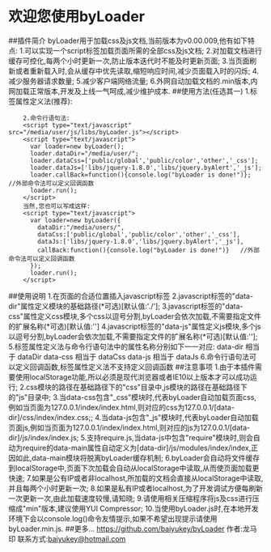 欢迎您使用byLoader
===
##插件简介
        byLoader用于加载css及js文档,当前版本为v0.00.009,他有如下特点:
        1.可以实现一个script标签加载页面所需的全部css及js文档;
        2.对加载文档进行缓存可控化,每两个小时更新一次,防止版本迭代时不能及时更新页面;
        3.当页面刷新或者重新载入时,会从缓存中优先读取,缩短响应时间,减少页面载入时的闪烁;
        4.减少服务器请求数量;
        5.减少客户端网络流量;
        6.外网自动加载文档的.min版本,内网加载正常版本,开发及上线一气呵成,减少维护成本.
##使用方法(任选其一)
        1.标签属性定义法(推荐):
         <script type="text/javascript" data-dir="/media/user/" data-css="public/global,public/color,other,_css" data-js="libs/jquery-3.1.0,libs/jquery.byAlert,_js" src="/media/user/js/libs/byLoader.min.js"></script>
        
        2.命令行语句法:
        <script type="text/javascript" src="/media/user/js/libs/byLoader.js"></script>
        <script type="text/javascript">
          var loader=new byLoader();
          loader.dataDir="/media/user/";
          loader.dataCss=['public/global','public/color','other','_css'];
          loader.dataJs=['libs/jquery-1.8.0','libs/jquery.byAlert','_js'];
          loader.callBack=function(){console.log("byLoader is done!")};   //外部命令法可以定义回调函数
          loader.run();
        </script>
        当然,您也可以写成这样:
        <script type="text/javascript">
          var loader=new byLoader({
            dataDir:"/media/users/",
            dataCss:['public/global','public/color','other','_css'],
            dataJs:['libs/jquery-1.8.0','libs/jquery.byAlert','_js'],
            callBack:function(){console.log("byLoader is done!")}   //外部命令法可以定义回调函数
          });
          loader.run();
        </script>
##使用说明
        1.在页面的合适位置插入javascript标签
        2.javascript标签的"data-dir"属性定义模块的基础路径(*可选)[默认值:'./'];
        3.javascript标签的"data-css"属性定义css模块,多个css以逗号分割,byLoader会依次加载,不需要指定文件的扩展名称(*可选)[默认值:'']
        4.javascript标签的"data-js"属性定义js模块,多个js以逗号分割,byLoader会依次加载,不需要指定文件的扩展名称(*可选)[默认值:''];
        5.标签属性定义法与命令行语句法中的属性名称分别如下一一对应:
            data-dir  相当于 dataDir
            data-css 相当于 dataCss
            data-js    相当于 dataJs
        6.命令行语句法可以定义回调函数,标签属性定义法不支持定义回调函数
##注意事项
        1.由于本插件需要使用localStorage功能,所以必须是现代浏览器或者IE10以上版本才可以成功运行;
        2.css模块的路径在基础路径下的"css"目录中,js模块的路径在基础路径下的"js"目录中;
        3.当data-css包含"_css"模块时,代表byLoader自动加载页面css,例如当页面为127.0.0.1/index/index.html,则对应的css为127.0.0.1/[data-dir]/css/index/index.css;;
        4.当data-js包含"_js"模块时,代表byLoader自动加载页面js,例如当页面为127.0.0.1/index/index.html,则对应的js为127.0.0.1/[data-dir]/js/index/index.js;
        5.支持require.js,当data-js中包含"require"模块时,则会自动为require的data-main属性自动定义为[data-dir]/js/modules/index/index,正因如此,data-main模块将脱离byLoader缓存机制;
        6.byLoader会自动将文件缓存到localStorage中,页面下次加载会自动从localStorage中读取,从而使页面加载更快速;
        7.如果是公有IP或者非localhost,所加载的文档会直接从localStorage中读取,并且每两个小时更新一次;
        8.如果是私有IP或者localhost,为了开发调试方便每刷新一次更新一次,由此加载速度较慢,请知晓;
        9.请使用相关压缩程序将js及css进行压缩成"min"版本,建议使用YUI Compressor;
        10.当使用byLoader.js时,在本地开发环境下会以console.log()命令友情提示,如果不希望出现提示请使用byLoader.min.js.
##更多...
        https://github.com/baiyukey/byLoader
        作者:龙马印
        联系方式:baiyukey@hotmail.com
